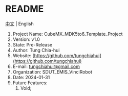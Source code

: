 # README

[中文](README-zh_CN.md) | English

1. Project Name: CubeMX_MDK5to6_Template_Project
2. Version: v1.0
3. State: Pre-Release
4. Author: Tung Chia-hui
5. Website: [https://github.com/tungchiahui](https://github.com/tungchiahui)
6. E-mail: tungchiahui@gmail.com
7. Organization: SDUT_EMIS_VinciRobot
8. Date: 2024-01-31
9. Future Features: 
    1. Void;